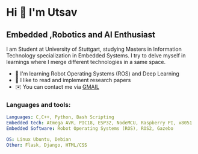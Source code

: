 Hi 👋 I'm Utsav
==============================
Embedded ,Robotics and AI Enthusiast
------------------------------------
I am Student at University of Stuttgart, studying Masters in Information Technology specialization in Embedded Systems. 
I try to delve myself in learnings where I merge different technologies in a same space.

* 🧠  I'm learning Robot Operating Systems (ROS) and Deep Learning
* 🔭  I like to read and implement research papers
* ✉️  You can contact me via [GMAIL](mailto:utsavpanchal2704@gmail.com)


### Languages and tools:

```yaml
Languages: C,C++, Python, Bash Scripting
Embedded tech: Atmega AVR, PIC18, ESP32, NodeMCU, Raspberry PI, x8051
Embedded Software: Robot Operating Systems (ROS), ROS2, Gazebo

OS: Linux Ubuntu, Debian
Other: Flask, Django, HTML/CSS
  
```


